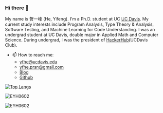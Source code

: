 ### Hi there 👋

<!--
**EYH0602/EYH0602** is a ✨ _special_ ✨ repository because its `README.md` (this file) appears on your GitHub profile.
-->

My name is 贺一峰 (He, Yifeng).
I'm  a Ph.D. student at UC [UC Davis](https://www.ucdavis.edu).
My current study interests include Program Analysis, Type Theory & Analysis, Software Testing, and Machine Learning for Code Understanding.
I was an undergrad student at UC Davis,
double major in Applied Math and Computer Science.
During undergrad, I was the president of [HackerHub](https://hackerhub-ucdavis.github.io/)(UCDavis Club).

- 📫 How to reach me:
  - yfhe@ucdavis.edu
  - yfhe.prsn@gmail.com
  - [Blog](https://eyh0602.github.io)
  - [Github](https://github.com/EYH0602)

[![Top Langs](<https://github-readme-stats.vercel.app/api/top-langs/?username=EYH0602&hide=Jupyter Notebook,html&layout=compact>)](https://github.com/anuraghazra/github-readme-stats)

<p><img align="center" src="https://github-readme-stats.vercel.app/api?username=EYH0602&show_icons=true&locale=en" alt="EYH0602" /></p>

<p><img align="center" src="https://github-readme-streak-stats.herokuapp.com/?user=EYH0602" alt="EYH0602" /></p>
